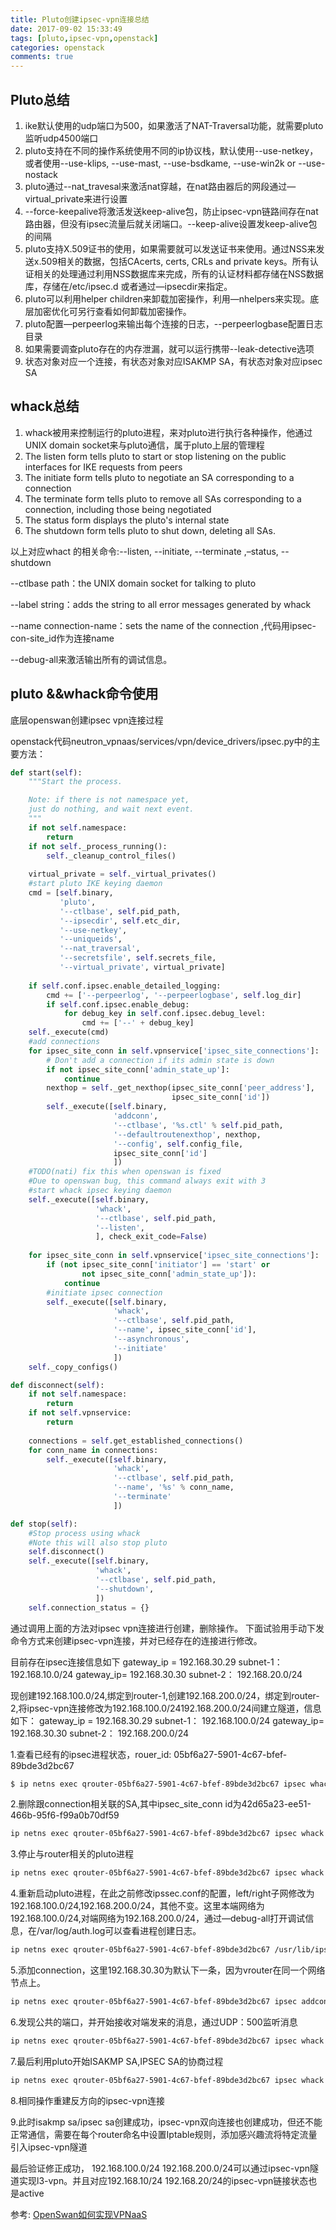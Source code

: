```yaml
---
title: Pluto创建ipsec-vpn连接总结
date: 2017-09-02 15:33:49
tags: [pluto,ipsec-vpn,openstack]
categories: openstack
comments: true
---
```


## Pluto总结
1. ike默认使用的udp端口为500，如果激活了NAT-Traversal功能，就需要pluto监听udp4500端口
2. pluto支持在不同的操作系统使用不同的ip协议栈，默认使用--use-netkey，或者使用--use-klips, --use-mast, --use-bsdkame, --use-win2k or --use-nostack
3. pluto通过--nat_travesal来激活nat穿越，在nat路由器后的网段通过—virtual_private来进行设置
4. --force-keepalive将激活发送keep-alive包，防止ipsec-vpn链路间存在nat路由器，但没有ipsec流量后就关闭端口。--keep-alive设置发keep-alive包的间隔
5. pluto支持X.509证书的使用，如果需要就可以发送证书来使用。通过NSS来发送x.509相关的数据，包括CAcerts, certs, CRLs and private keys。所有认证相关的处理通过利用NSS数据库来完成，所有的认证材料都存储在NSS数据库，存储在/etc/ipsec.d 或者通过—ipsecdir来指定。
6. pluto可以利用helper children来卸载加密操作，利用—nhelpers来实现。底层加密优化可另行查看如何卸载加密操作。
7. pluto配置—perpeerlog来输出每个连接的日志，--perpeerlogbase配置日志目录
8. 如果需要调查pluto存在的内存泄漏，就可以运行携带--leak-detective选项
9. 状态对象对应一个连接，有状态对象对应ISAKMP SA，有状态对象对应ipsec SA

## whack总结
1. whack被用来控制运行的pluto进程，来对pluto进行执行各种操作，他通过UNIX domain socket来与pluto通信，属于pluto上层的管理程
2. The listen form tells pluto to start or stop listening on the public interfaces for IKE requests from peers
3. The initiate form tells pluto to negotiate an SA corresponding to a connection
4. The terminate form tells pluto to remove all SAs corresponding to a connection, including those being negotiated
5. The status form displays the pluto's internal state
6. The shutdown form tells pluto to shut down, deleting all SAs.

以上对应whact 的相关命令:--listen, --initiate, --terminate ,–status, --shutdown

--ctlbase path：the UNIX domain socket for talking to pluto

--label string：adds the string to all error messages generated by whack

--name connection-name：sets the name of the connection ,代码用ipsec-con-site_id作为连接name

--debug-all来激活输出所有的调试信息。

## pluto &&whack命令使用
底层openswan创建ipsec vpn连接过程

openstack代码neutron_vpnaas/services/vpn/device_drivers/ipsec.py中的主要方法：
``` python
def start(self):
    """Start the process.

    Note: if there is not namespace yet,
    just do nothing, and wait next event.
    """
    if not self.namespace:
        return
    if not self._process_running():
        self._cleanup_control_files()
    
    virtual_private = self._virtual_privates()
    #start pluto IKE keying daemon
    cmd = [self.binary,
           'pluto',
           '--ctlbase', self.pid_path,
           '--ipsecdir', self.etc_dir,
           '--use-netkey',
           '--uniqueids',
           '--nat_traversal',
           '--secretsfile', self.secrets_file,
           '--virtual_private', virtual_private]
    
    if self.conf.ipsec.enable_detailed_logging:
        cmd += ['--perpeerlog', '--perpeerlogbase', self.log_dir]
        if self.conf.ipsec.enable_debug:
            for debug_key in self.conf.ipsec.debug_level:
                cmd += ['--' + debug_key]
    self._execute(cmd)
    #add connections
    for ipsec_site_conn in self.vpnservice['ipsec_site_connections']:
        # Don't add a connection if its admin state is down
        if not ipsec_site_conn['admin_state_up']:
            continue
        nexthop = self._get_nexthop(ipsec_site_conn['peer_address'],
                                    ipsec_site_conn['id'])
        self._execute([self.binary,
                       'addconn',
                       '--ctlbase', '%s.ctl' % self.pid_path,
                       '--defaultroutenexthop', nexthop,
                       '--config', self.config_file,
                       ipsec_site_conn['id']
                       ])
    #TODO(nati) fix this when openswan is fixed
    #Due to openswan bug, this command always exit with 3
    #start whack ipsec keying daemon
    self._execute([self.binary,
                   'whack',
                   '--ctlbase', self.pid_path,
                   '--listen',
                   ], check_exit_code=False)
    
    for ipsec_site_conn in self.vpnservice['ipsec_site_connections']:
        if (not ipsec_site_conn['initiator'] == 'start' or
                not ipsec_site_conn['admin_state_up']):
            continue
        #initiate ipsec connection
        self._execute([self.binary,
                       'whack',
                       '--ctlbase', self.pid_path,
                       '--name', ipsec_site_conn['id'],
                       '--asynchronous',
                       '--initiate'
                       ])
    self._copy_configs()

def disconnect(self):
    if not self.namespace:
        return
    if not self.vpnservice:
        return
    
    connections = self.get_established_connections()
    for conn_name in connections:
        self._execute([self.binary,
                       'whack',
                       '--ctlbase', self.pid_path,
                       '--name', '%s' % conn_name,
                       '--terminate'
                       ])

def stop(self):
    #Stop process using whack
    #Note this will also stop pluto
    self.disconnect()
    self._execute([self.binary,
                   'whack',
                   '--ctlbase', self.pid_path,
                   '--shutdown',
                   ])
    self.connection_status = {}
```

通过调用上面的方法对ipsec vpn连接进行创建，删除操作。
下面试验用手动下发命令方式来创建ipsec-vpn连接，并对已经存在的连接进行修改。

目前存在ipsec连接信息如下
gateway_ip = 192.168.30.29   subnet-1： 192.168.10.0/24
gateway_ip= 192.168.30.30    subnet-2： 192.168.20.0/24

现创建192.168.100.0/24,绑定到router-1,创建192.168.200.0/24，绑定到router-2,将ipsec-vpn连接修改为192.168.100.0/24192.168.200.0/24间建立隧道，信息如下：
gateway_ip = 192.168.30.29   subnet-1： 192.168.100.0/24
gateway_ip= 192.168.30.30    subnet-2： 192.168.200.0/24

1.查看已经有的ipsec进程状态，rouer_id: 05bf6a27-5901-4c67-bfef-89bde3d2bc67

``` bash
$ ip netns exec qrouter-05bf6a27-5901-4c67-bfef-89bde3d2bc67 ipsec whack --ctlbase /opt/stack/data/neutron/ipsec/05bf6a27-5901-4c67-bfef-89bde3d2bc67/var/run/pluto --status
```

2.删除跟connection相关联的SA,其中ipsec_site_conn id为42d65a23-ee51-466b-95f6-f99a0b70df59

``` bash
ip netns exec qrouter-05bf6a27-5901-4c67-bfef-89bde3d2bc67 ipsec whack --ctlbase /opt/stack/data/neutron/ipsec/05bf6a27-5901-4c67-bfef-89bde3d2bc67/var/run/pluto --name 42d65a23-ee51-466b-95f6-f99a0b70df59/0x1 --terminate
```
3.停止与router相关的pluto进程

``` bash
ip netns exec qrouter-05bf6a27-5901-4c67-bfef-89bde3d2bc67 ipsec whack --ctlbase /opt/stack/data/neutron/ipsec/05bf6a27-5901-4c67-bfef-89bde3d2bc67/var/run/pluto --shutdown
```

4.重新启动pluto进程，在此之前修改ipssec.conf的配置，left/right子网修改为192.168.100.0/24,192.168.200.0/24，其他不变。这里本端网络为192.168.100.0/24,对端网络为192.168.200.0/24，通过—debug-all打开调试信息，在/var/log/auth.log可以查看进程创建日志。

``` bash
ip netns exec qrouter-05bf6a27-5901-4c67-bfef-89bde3d2bc67 /usr/lib/ipsec/pluto --ctlbase /opt/stack/data/neutron/ipsec/05bf6a27-5901-4c67-bfef-89bde3d2bc67/var/run/pluto --ipsecdir /opt/stack/data/neutron/ipsec/05bf6a27-5901-4c67-bfef-89bde3d2bc67/etc --use-netkey --uniqueids --nat_traversal --secretsfile /opt/stack/data/neutron/ipsec/05bf6a27-5901-4c67-bfef-89bde3d2bc67/etc/ipsec.secrets --virtual_private %v4:192.168.100.0/24,%v4:192.168.200.0/24 --perpeerlog --perpeerlogbase /opt/stack/data/neutron/ipsec/05bf6a27-5901-4c67-bfef-89bde3d2bc67/log --debug-all
```

5.添加connection，这里192.168.30.30为默认下一条，因为vrouter在同一个网络节点上。

``` bash
ip netns exec qrouter-05bf6a27-5901-4c67-bfef-89bde3d2bc67 ipsec addconn --ctlbase /opt/stack/data/neutron/ipsec/05bf6a27-5901-4c67-bfef-89bde3d2bc67/var/run/pluto.ctl --defaultroutenexthop 192.168.30.30 --config /opt/stack/data/neutron/ipsec/05bf6a27-5901-4c67-bfef-89bde3d2bc67/etc/ipsec.conf 42d65a23-ee51-466b-95f6-f99a0b70df59
```

6.发现公共的端口，并开始接收对端发来的消息，通过UDP：500监听消息

``` bash
ip netns exec qrouter-05bf6a27-5901-4c67-bfef-89bde3d2bc67 ipsec whack --ctlbase /opt/stack/data/neutron/ipsec/05bf6a27-5901-4c67-bfef-89bde3d2bc67/var/run/pluto --listen
```

7.最后利用pluto开始ISAKMP SA,IPSEC SA的协商过程

``` bash
ip netns exec qrouter-05bf6a27-5901-4c67-bfef-89bde3d2bc67 ipsec whack --ctlbase /opt/stack/data/neutron/ipsec/05bf6a27-5901-4c67-bfef-89bde3d2bc67/var/run/pluto --name 42d65a23-ee51-466b-95f6-f99a0b70df59 --asynchronous --initiate
```

8.相同操作重建反方向的ipsec-vpn连接

9.此时isakmp sa/ipsec sa创建成功，ipsec-vpn双向连接也创建成功，但还不能正常通信，需要在每个router命名中设置Iptable规则，添加感兴趣流将特定流量引入ipsec-vpn隧道

最后验证修正成功， 192.168.100.0/24 192.168.200.0/24可以通过ipsec-vpn隧道实现l3-vpn。并且对应192.168.10/24 192.168.20/24的ipsec-vpn链接状态也是active

参考: [OpenSwan如何实现VPNaaS](http://lingxiankong.github.io/2017-04-01-vpnaas-openswan.html)

